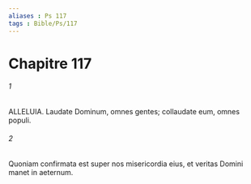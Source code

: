 ```yaml
---
aliases : Ps 117
tags : Bible/Ps/117
---
```


# Chapitre 117

###### 1
ALLELUIA. Laudate Dominum, omnes gentes; collaudate eum, omnes populi.
###### 2
Quoniam confirmata est super nos misericordia eius, et veritas Domini manet in aeternum.
